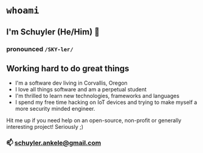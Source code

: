 # `whoami`
## I'm Schuyler (He/Him) 👋 
### pronounced `/SKY-ler/`

## Working hard to do great things

- I'm a software dev living in Corvallis, Oregon
- I love all things software and am a perpetual student
- I'm thrilled to learn new technologies, frameworks and languages
- I spend my free time hacking on IoT devices and trying to make myself a more security minded engineer.  

Hit me up if you need help on an open-source, non-profit or generally interesting project! Seriously ;)
### 📫 schuyler.ankele@gmail.com

<!--
**shoesCodeFor/shoesCodeFor** is a ✨ _special_ ✨ repository because its `README.md` (this file) appears on your GitHub profile.

Here are some ideas to get you started:

- 🔭 I’m currently working on ...
- 🌱 I’m currently learning ...
- 👯 I’m looking to collaborate on ...
- 🤔 I’m looking for help with ...
- 💬 Ask me about ...
- 📫 How to reach me: ...
- 😄 Pronouns: ...
- ⚡ Fun fact: ...
-->
